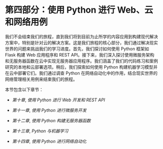 # 第四部分：使用 Python 进行 Web、云和网络用例

我们不会结束我们的旅程，直到我们将到目前为止所学的内容应用到构建现代解决方案中，特别是针对云的解决方案。这是我们旅程的核心部分，我们通过解决现实世界的问题来挑战我们的学习进度。首先，我们探讨如何使用 Python 框架如 Flask 构建 Web 应用程序和 REST API。接下来，我们深入探讨使用微服务架构和无服务器函数在云中实现无服务器应用程序。我们涵盖了我们的代码练习和案例研究的本地和云部署选项。稍后，我们探索如何使用 Python 构建机器学习模型并在云中部署它们。我们通过调查 Python 在网络自动化中的作用，结合现实世界的网络管理相关用例来结束我们的旅程。

本节包含以下章节：

+   *第十章*, *使用 Python 进行 Web 开发和 REST API*

+   *第十一章*, *使用 Python 进行微服务开发*

+   *第十二章*, *使用 Python 构建无服务器函数*

+   *第十三章*, *Python 与机器学习*

+   *第十四章*, *使用 Python 进行网络自动化*
